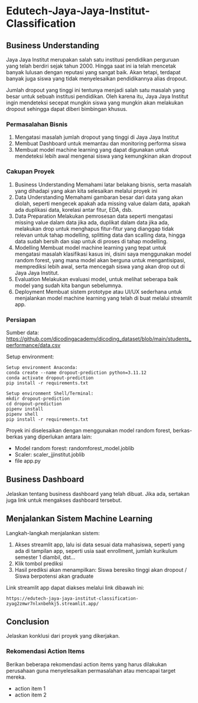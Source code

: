 # Edutech-Jaya-Jaya-Institut-Classification

## Business Understanding
Jaya Jaya Institut merupakan salah satu institusi pendidikan perguruan yang telah berdiri sejak tahun 2000. Hingga saat ini ia telah mencetak banyak lulusan dengan reputasi yang sangat baik. Akan tetapi, terdapat banyak juga siswa yang tidak menyelesaikan pendidikannya alias dropout.

Jumlah dropout yang tinggi ini tentunya menjadi salah satu masalah yang besar untuk sebuah institusi pendidikan. Oleh karena itu, Jaya Jaya Institut ingin mendeteksi secepat mungkin siswa yang mungkin akan melakukan dropout sehingga dapat diberi bimbingan khusus.

### Permasalahan Bisnis
1. Mengatasi masalah jumlah dropout yang tinggi di Jaya Jaya Institut
2. Membuat Dashboard untuk memantau dan monitoring performa siswa
3. Membuat model machine learning yang dapat digunakan untuk mendeteksi lebih awal mengenai siswa yang kemungkinan akan dropout

### Cakupan Proyek
1. Business Understanding
   Memahami latar belakang bisnis, serta masalah yang dihadapi yang akan kita selesaikan melalui proyek ini
2. Data Understanding
   Memahami gambaran besar dari data yang akan diolah, seperti mengecek apakah ada missing value dalam data, apakah ada duplikasi data, korelasi antar fitur, EDA, dsb.
3. Data Preparation
   Melakukan pemrosesan data seperti mengatasi missing value dalam data jika ada, duplikat dalam data jika ada, melakukan drop untuk menghapus fitur-fitur yang dianggap tidak relevan untuk tahap modelling, splitting data dan scalling data, hingga data sudah bersih dan siap untuk di proses di tahap modelling.
4. Modelling
   Membuat model machine learning yang tepat untuk mengatasi masalah klasifikasi kasus ini, disini saya menggunakan model random forest, yang mana model akan berguna untuk mengantisipasi, memprediksi lebih awal, serta mencegah siswa yang akan drop out di Jaya Jaya Institut.
5. Evaluation
   Melakukan evaluasi model, untuk melihat seberapa baik model yang sudah kita bangun sebelumnya.
6. Deployment
   Membuat sistem prototype atau UI/UX sederhana untuk menjalankan model machine learning yang telah di buat melalui streamlit app. 


### Persiapan

Sumber data: https://github.com/dicodingacademy/dicoding_dataset/blob/main/students_performance/data.csv

Setup environment:
```
Setup environment Anaconda:
conda create --name dropout-prediction python=3.11.12
conda activate dropout-prediction
pip install -r requirements.txt

Setup environment Shell/Terminal:
mkdir dropout-prediction
cd dropout-prediction
pipenv install
pipenv shell
pip install -r requirements.txt
```
Proyek ini diselesaikan dengan menggunakan model random forest, berkas-berkas yang diperlukan antara lain:
- Model random forest: randomforest_model.joblib
- Scaler: scaler_jjinstitut.joblib
- file app.py

## Business Dashboard
Jelaskan tentang business dashboard yang telah dibuat. Jika ada, sertakan juga link untuk mengakses dashboard tersebut.

## Menjalankan Sistem Machine Learning

Langkah-langkah menjalankan sistem:
1. Akses streamlit app, lalu isi data sesuai data mahasiswa, seperti yang ada di tampilan app, seperti usia saat enrollment, jumlah kurikulum semester 1 diambil, dst...
2. Klik tombol prediksi
3. Hasil prediksi akan menampilkan: Siswa beresiko tinggi akan dropout / Siswa berpotensi akan graduate

Link streamlit app dapat diakses melalui link dibawah ini:
```
https://edutech-jaya-jaya-institut-classification-zyag2zmwr7nlxnbehkj5.streamlit.app/
```

## Conclusion
Jelaskan konklusi dari proyek yang dikerjakan.

### Rekomendasi Action Items
Berikan beberapa rekomendasi action items yang harus dilakukan perusahaan guna menyelesaikan permasalahan atau mencapai target mereka.
- action item 1
- action item 2
